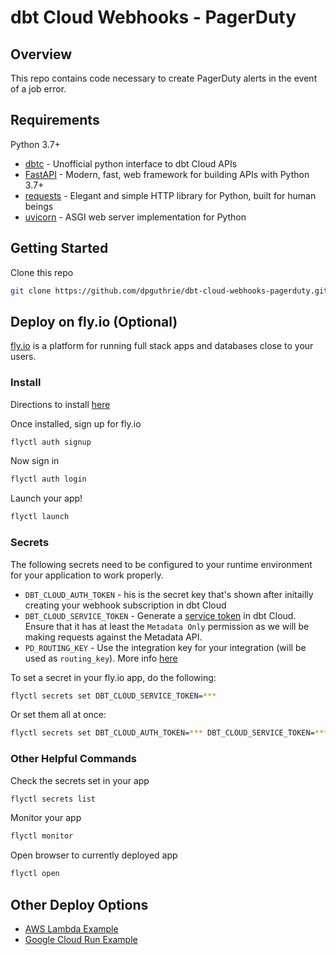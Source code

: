 # dbt Cloud Webhooks - PagerDuty

## Overview

This repo contains code necessary to create PagerDuty alerts in the event of a job error.

## Requirements

Python 3.7+

- [dbtc](https://dbtc.dpguthrie.com) - Unofficial python interface to dbt Cloud APIs
- [FastAPI](https://fastapi.tiangolo.com) - Modern, fast, web framework for building APIs with Python 3.7+
- [requests](https://requests.readthedocs.io/en/latest/) - Elegant and simple HTTP library for Python, built for human beings
- [uvicorn](https://uvicorn.org) - ASGI web server implementation for Python 

## Getting Started

Clone this repo

```bash
git clone https://github.com/dpguthrie/dbt-cloud-webhooks-pagerduty.git
```

## Deploy on fly.io (Optional)

[fly.io](https://fly.io) is a platform for running full stack apps and databases close to your users.

### Install

Directions to install [here](https://fly.io/docs/hands-on/install-flyctl/)

Once installed, sign up for fly.io

```bash
flyctl auth signup
```

Now sign in

```bash
flyctl auth login
```

Launch your app!

```bash
flyctl launch
```

### Secrets

The following secrets need to be configured to your runtime environment for your application to work properly.

- `DBT_CLOUD_AUTH_TOKEN` - his is the secret key that's shown after initailly creating your webhook subscription in dbt Cloud
- `DBT_CLOUD_SERVICE_TOKEN` - Generate a [service token](https://docs.getdbt.com/docs/dbt-cloud-apis/service-tokens#generating-service-account-tokens) in dbt Cloud.  Ensure that it has at least the `Metadata Only` permission as we will be making requests against the Metadata API.
- `PD_ROUTING_KEY` - Use the integration key for your integration (will be used as `routing_key`).  More info [here](https://developer.pagerduty.com/docs/ZG9jOjExMDI5NTgw-events-api-v2-overview#getting-started)

To set a secret in your fly.io app, do the following:

```bash
flyctl secrets set DBT_CLOUD_SERVICE_TOKEN=***
```

Or set them all at once:

```bash
flyctl secrets set DBT_CLOUD_AUTH_TOKEN=*** DBT_CLOUD_SERVICE_TOKEN=*** PD_ROUTING_KEY=***
```

### Other Helpful Commands

Check the secrets set in your app

```bash
flyctl secrets list
```

Monitor your app

```bash
flyctl monitor
```

Open browser to currently deployed app

```bash
flyctl open
```

## Other Deploy Options

- [AWS Lambda Example](https://adem.sh/blog/tutorial-fastapi-aws-lambda-serverless)
- [Google Cloud Run Example](https://github.com/sekR4/FastAPI-on-Google-Cloud-Run)
